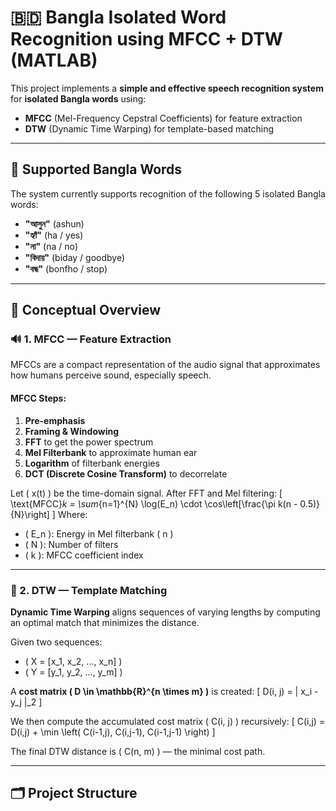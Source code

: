 # 🇧🇩 Bangla Isolated Word Recognition using MFCC + DTW (MATLAB)

This project implements a **simple and effective speech recognition system** for **isolated Bangla words** using:

- **MFCC** (Mel-Frequency Cepstral Coefficients) for feature extraction
- **DTW** (Dynamic Time Warping) for template-based matching

---

## 🎯 Supported Bangla Words

The system currently supports recognition of the following 5 isolated Bangla words:

- **"আসুন"** (ashun)
- **"হ্যাঁ"** (ha / yes)
- **"না"** (na / no)
- **"বিদায়"** (biday / goodbye)
- **"বন্ধ"** (bonfho / stop)

---

## 🧠 Conceptual Overview

### 🔊 1. MFCC — Feature Extraction

MFCCs are a compact representation of the audio signal that approximates how humans perceive sound, especially speech.

#### MFCC Steps:
1. **Pre-emphasis**
2. **Framing & Windowing**
3. **FFT** to get the power spectrum
4. **Mel Filterbank** to approximate human ear
5. **Logarithm** of filterbank energies
6. **DCT (Discrete Cosine Transform)** to decorrelate

Let \( x(t) \) be the time-domain signal. After FFT and Mel filtering:
\[
\text{MFCC}_k = \sum_{n=1}^{N} \log(E_n) \cdot \cos\left[\frac{\pi k(n - 0.5)}{N}\right]
\]
Where:
- \( E_n \): Energy in Mel filterbank \( n \)
- \( N \): Number of filters
- \( k \): MFCC coefficient index

---

### 📐 2. DTW — Template Matching

**Dynamic Time Warping** aligns sequences of varying lengths by computing an optimal match that minimizes the distance.

Given two sequences:
- \( X = [x_1, x_2, ..., x_n] \)
- \( Y = [y_1, y_2, ..., y_m] \)

A **cost matrix \( D \in \mathbb{R}^{n \times m} \)** is created:
\[
D(i, j) = \| x_i - y_j \|_2
\]

We then compute the accumulated cost matrix \( C(i, j) \) recursively:
\[
C(i,j) = D(i,j) + \min \left( C(i-1,j), C(i,j-1), C(i-1,j-1) \right)
\]

The final DTW distance is \( C(n, m) \) — the minimal cost path.

---

## 🗂️ Project Structure



